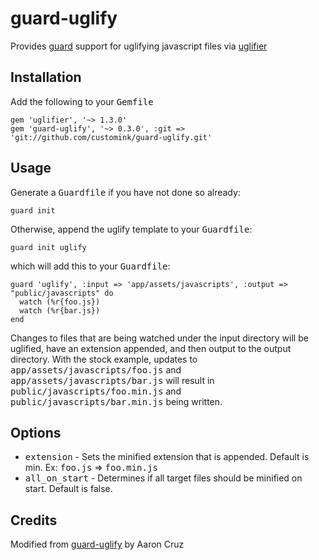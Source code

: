 # guard-uglify
Provides [guard](https://github.com/guard/guard) support for uglifying javascript files via [uglifier](https://github.com/lautis/uglifier)

## Installation
Add the following to your <tt>Gemfile</tt>

    gem 'uglifier', '~> 1.3.0'
    gem 'guard-uglify', '~> 0.3.0', :git => 'git://github.com/customink/guard-uglify.git'

## Usage

Generate a <tt>Guardfile</tt> if you have not done so already:

    guard init

Otherwise, append the uglify template to your <tt>Guardfile</tt>:

    guard init uglify

which will add this to your <tt>Guardfile</tt>:

    guard 'uglify', :input => 'app/assets/javascripts', :output => "public/javascripts" do
      watch (%r{foo.js})
      watch (%r{bar.js})
    end

Changes to files that are being watched under the input directory will be uglified, have an extension appended, and then output to the output directory.  With the stock example, updates to <tt>app/assets/javascripts/foo.js</tt> and <tt>app/assets/javascripts/bar.js</tt> will result in <tt>public/javascripts/foo.min.js</tt> and <tt>public/javascripts/bar.min.js</tt> being written.

## Options
* <tt>extension</tt> - Sets the minified extension that is appended. Default is min. Ex: <tt>foo.js</tt> => <tt>foo.min.js</tt>
* <tt>all_on_start</tt> - Determines if all target files should be minified on start.  Default is false.

## Credits

Modified from [guard-uglify](https://github.com/pferdefleisch/guard-uglify) by Aaron Cruz

